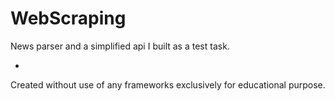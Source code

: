 # WebScraping
News parser and a simplified api I built as a test task.

-

Created without use of any frameworks exclusively  for educational purpose.
